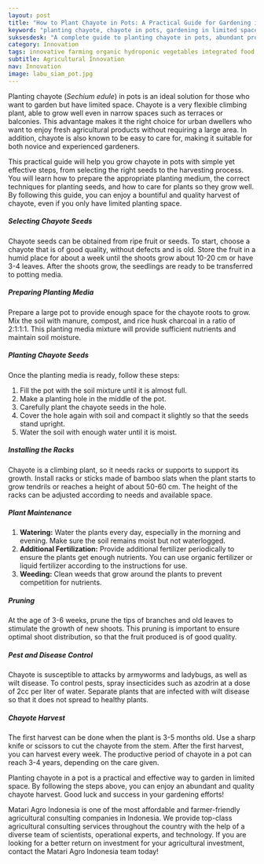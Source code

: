 ```yaml
---
layout: post
title: "How to Plant Chayote in Pots: A Practical Guide for Gardening in Limited Space"
keyword: "planting chayote, chayote in pots, gardening in limited space, how to plant chayote, urban farming, chayote cultivation, gardening tips, PT Matari Agro Indonesia"
suksesdesk: "A complete guide to planting chayote in pots, abundant production easily"
category: Innovation
tags: innovative farming organic hydroponic vegetables integrated food security consultant
subtitle: Agricultural Innovation
nav: Innovation
image: labu_siam_pot.jpg
---
```


Planting chayote (*Sechium edule*) in pots is an ideal solution for those who want to garden but have limited space. Chayote is a very flexible climbing plant, able to grow well even in narrow spaces such as terraces or balconies. This advantage makes it the right choice for urban dwellers who want to enjoy fresh agricultural products without requiring a large area. In addition, chayote is also known to be easy to care for, making it suitable for both novice and experienced gardeners.

This practical guide will help you grow chayote in pots with simple yet effective steps, from selecting the right seeds to the harvesting process. You will learn how to prepare the appropriate planting medium, the correct techniques for planting seeds, and how to care for plants so they grow well. By following this guide, you can enjoy a bountiful and quality harvest of chayote, even if you only have limited planting space.

##### Selecting Chayote Seeds

Chayote seeds can be obtained from ripe fruit or seeds. To start, choose a chayote that is of good quality, without defects and is old. Store the fruit in a humid place for about a week until the shoots grow about 10-20 cm or have 3-4 leaves. After the shoots grow, the seedlings are ready to be transferred to potting media.

##### Preparing Planting Media

Prepare a large pot to provide enough space for the chayote roots to grow. Mix the soil with manure, compost, and rice husk charcoal in a ratio of 2:1:1:1. This planting media mixture will provide sufficient nutrients and maintain soil moisture.

##### Planting Chayote Seeds

Once the planting media is ready, follow these steps:
1. Fill the pot with the soil mixture until it is almost full.
2. Make a planting hole in the middle of the pot.
3. Carefully plant the chayote seeds in the hole.
4. Cover the hole again with soil and compact it slightly so that the seeds stand upright.
5. Water the soil with enough water until it is moist.

##### Installing the Racks

Chayote is a climbing plant, so it needs racks or supports to support its growth. Install racks or sticks made of bamboo slats when the plant starts to grow tendrils or reaches a height of about 50-60 cm. The height of the racks can be adjusted according to needs and available space.

##### Plant Maintenance

1. **Watering:** Water the plants every day, especially in the morning and evening. Make sure the soil remains moist but not waterlogged.
2. **Additional Fertilization:** Provide additional fertilizer periodically to ensure the plants get enough nutrients. You can use organic fertilizer or liquid fertilizer according to the instructions for use.
3. **Weeding:** Clean weeds that grow around the plants to prevent competition for nutrients.

##### Pruning

At the age of 3-6 weeks, prune the tips of branches and old leaves to stimulate the growth of new shoots. This pruning is important to ensure optimal shoot distribution, so that the fruit produced is of good quality.

##### Pest and Disease Control

Chayote is susceptible to attacks by armyworms and ladybugs, as well as wilt disease. To control pests, spray insecticides such as azodrin at a dose of 2cc per liter of water. Separate plants that are infected with wilt disease so that it does not spread to healthy plants.

##### Chayote Harvest

The first harvest can be done when the plant is 3-5 months old. Use a sharp knife or scissors to cut the chayote from the stem. After the first harvest, you can harvest every week. The productive period of chayote in a pot can reach 3-4 years, depending on the care given.

Planting chayote in a pot is a practical and effective way to garden in limited space. By following the steps above, you can enjoy an abundant and quality chayote harvest. Good luck and success in your gardening efforts!

Matari Agro Indonesia is one of the most affordable and farmer-friendly agricultural consulting companies in Indonesia. We provide top-class agricultural consulting services throughout the country with the help of a diverse team of scientists, operational experts, and technology. If you are looking for a better return on investment for your agricultural investment, contact the Matari Agro Indonesia team today!
